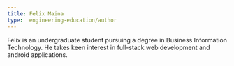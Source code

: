 ```yaml
---
title: Felix Maina
type:  engineering-education/author
---
```

Felix is an undergraduate student pursuing a degree in Business Information Technology. He takes keen interest in full-stack web development and android applications. 
